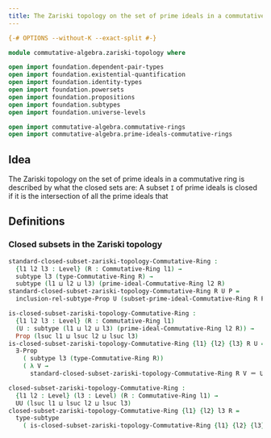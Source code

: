 ```yaml
---
title: The Zariski topology on the set of prime ideals in a commutative ring
---
```


```agda
{-# OPTIONS --without-K --exact-split #-}

module commutative-algebra.zariski-topology where

open import foundation.dependent-pair-types
open import foundation.existential-quantification
open import foundation.identity-types
open import foundation.powersets
open import foundation.propositions
open import foundation.subtypes
open import foundation.universe-levels

open import commutative-algebra.commutative-rings
open import commutative-algebra.prime-ideals-commutative-rings
```

## Idea

The Zariski topology on the set of prime ideals in a commutative ring is described by what the closed sets are: A subset `I` of prime ideals is closed if it is the intersection of all the prime ideals that

## Definitions

### Closed subsets in the Zariski topology

```agda
standard-closed-subset-zariski-topology-Commutative-Ring :
  {l1 l2 l3 : Level} (R : Commutative-Ring l1) →
  subtype l3 (type-Commutative-Ring R) →
  subtype (l1 ⊔ l2 ⊔ l3) (prime-ideal-Commutative-Ring l2 R)
standard-closed-subset-zariski-topology-Commutative-Ring R U P =
  inclusion-rel-subtype-Prop U (subset-prime-ideal-Commutative-Ring R P)

is-closed-subset-zariski-topology-Commutative-Ring :
  {l1 l2 l3 : Level} (R : Commutative-Ring l1)
  (U : subtype (l1 ⊔ l2 ⊔ l3) (prime-ideal-Commutative-Ring l2 R)) →
  Prop (lsuc l1 ⊔ lsuc l2 ⊔ lsuc l3)
is-closed-subset-zariski-topology-Commutative-Ring {l1} {l2} {l3} R U =
  ∃-Prop
    ( subtype l3 (type-Commutative-Ring R))
    ( λ V →
      standard-closed-subset-zariski-topology-Commutative-Ring R V ＝ U)

closed-subset-zariski-topology-Commutative-Ring :
  {l1 l2 : Level} (l3 : Level) (R : Commutative-Ring l1) →
  UU (lsuc l1 ⊔ lsuc l2 ⊔ lsuc l3)
closed-subset-zariski-topology-Commutative-Ring {l1} {l2} l3 R =
  type-subtype
    ( is-closed-subset-zariski-topology-Commutative-Ring {l1} {l2} {l3} R)
```
